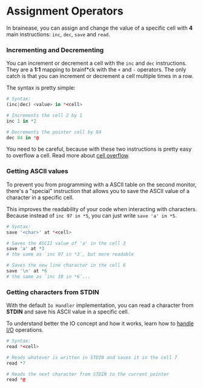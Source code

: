 # Assignment Operators

In brainease, you can assign and change the value of a specific cell with **4** main
instructions: `inc`, `dec`, `save` and `read`.

### Incrementing and Decrementing

You can increment or decrement a cell with the `inc` and `dec` instructions. They are a
**1:1** mapping to brainf\*ck with the `+` and `-` operators. The only catch is that you
can increment or decrement a cell multiple times in a row.

The syntax is pretty simple:

```r
# Syntax:
(inc|dec) <value> in *<cell>
```

```r
# Increments the cell 2 by 1
inc 1 in *2

# Decrements the pointer cell by 84
dec 84 in *@
```

You need to be careful, because with these two instructions is pretty easy to overflow a
cell. Read more about [cell overflow](../learning/memory.md#cell-overflow).

### Getting ASCII values

To prevent you from programming with a ASCII table on the second monitor, there's a
"special" instruction that allows you to save the ASCII value of a character in a specific
cell.

This improves the readability of your code when interacting with characters. Because
instead of `inc 97 in *5`, you can just write `save 'a' in *5`.

```r
# Syntax:
save '<char>' at *<cell>
```

```r
# Saves the ASCII value of 'a' in the cell 3
save 'a' at *3
# the same as `inc 97 in *3`, but more readable

# Saves the new line character in the cell 6
save '\n' at *6
# the same as `inc 10 in *6`...
```

### Getting characters from STDIN

With the default `Io Handler` implementation, you can read a character from **STDIN** and
save his ASCII value in a specific cell.

To understand better the IO concept and how it works, learn how to
[handle I/O](./handling-io.md) operations.

```r
# Syntax:
read *<cell>
```

```r
# Reads whatever is written in STDIN and saves it in the cell 7
read *7

# Reads the next character from STDIN to the current pointer
read *@
```
